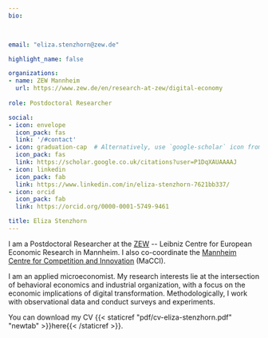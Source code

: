 ```yaml
---
bio: 


    
email: "eliza.stenzhorn@zew.de"

highlight_name: false

organizations:
- name: ZEW Mannheim
  url: https://www.zew.de/en/research-at-zew/digital-economy
  
role: Postdoctoral Researcher

social:
- icon: envelope
  icon_pack: fas
  link: '/#contact'
- icon: graduation-cap  # Alternatively, use `google-scholar` icon from `ai` icon pack
  icon_pack: fas
  link: https://scholar.google.co.uk/citations?user=P1DqXAUAAAAJ
- icon: linkedin
  icon_pack: fab
  link: https://www.linkedin.com/in/eliza-stenzhorn-7621bb337/
- icon: orcid
  icon_pack: fab
  link: https://orcid.org/0000-0001-5749-9461

title: Eliza Stenzhorn
---
```


I am a Postdoctoral Researcher at the [ZEW](https://www.zew.de/) -- Leibniz Centre for European Economic Research in Mannheim. I also co-coordinate the [Mannheim Centre for Competition and Innovation](https://www.macci-mannheim.eu/macci-mannheim-centre-for-competition-and-innovation/home) (MaCCI). 

I am an applied microeconomist. My research interests lie at the intersection of behavioral economics and industrial organization, with a focus on the economic implications of digital transformation. Methodologically, I work with observational data and conduct surveys and experiments.

You can download my CV {{< staticref "pdf/cv-eliza-stenzhorn.pdf" "newtab" >}}here{{< /staticref >}}.
